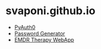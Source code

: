 # svaponi.github.io

- [PyAuth0](https://svaponi.github.io/pyauth0)
- [Password Generator](https://svaponi.github.io/password-generator)
- [EMDR Therapy WebApp](https://svaponi.github.io/emdr-therapy-webapp)
